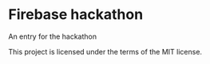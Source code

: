 # Firebase hackathon
An entry for the hackathon

This project is licensed under the terms of the MIT license.
